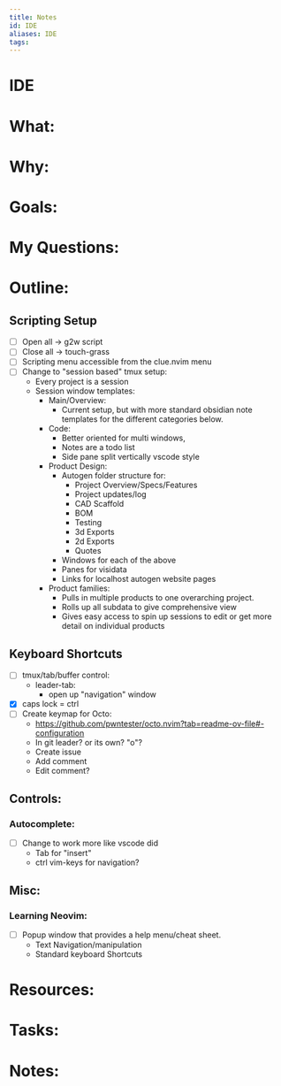 ```yaml
---
title: Notes
id: IDE
aliases: IDE
tags:
---
```


# IDE

# What:


# Why:


# Goals:


# My Questions:


# Outline:
## Scripting Setup
- [ ] Open all -> g2w script 
- [ ] Close all -> touch-grass
- [ ] Scripting menu accessible from the clue.nvim menu
- [ ] Change to "session based" tmux setup:
    - Every project is a session
    - Session window templates:
        - Main/Overview:
            - Current setup, but with more standard obsidian note templates for the different categories below.
        - Code:
            - Better oriented for multi windows, 
            - Notes are a todo list
            - Side pane split vertically vscode style
        - Product Design:
            - Autogen folder structure for:
                - Project Overview/Specs/Features
                - Project updates/log
                - CAD Scaffold
                - BOM
                - Testing
                - 3d Exports
                - 2d Exports
                - Quotes
            - Windows for each of the above
            - Panes for visidata
            - Links for localhost autogen website pages
        - Product families:
            - Pulls in multiple products to one overarching project.
            - Rolls up all subdata to give comprehensive view
            - Gives easy access to spin up sessions to edit or get more detail on individual products


## Keyboard Shortcuts
- [ ] tmux/tab/buffer control:
    - leader-tab:
        - open up "navigation" window
- [x] caps lock = ctrl
- [ ] Create keymap for Octo:
    - https://github.com/pwntester/octo.nvim?tab=readme-ov-file#-configuration
    - In git leader? or its own? "o"?
    - Create issue
    - Add comment
    - Edit comment?



## Controls:
### Autocomplete:
- [ ] Change to work more like vscode did
    - Tab for "insert"
    - ctrl vim-keys for navigation?

## Misc:
### Learning Neovim:
- [ ] Popup window that provides a help menu/cheat sheet. 
    - Text Navigation/manipulation
    - Standard keyboard Shortcuts



# Resources:


# Tasks:


# Notes: